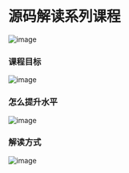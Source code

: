 # 源码解读系列课程
![image](https://user-images.githubusercontent.com/5234349/135647361-5de17949-3cb7-48e8-a5be-d62643e9087c.png)

### 课程目标
![image](https://user-images.githubusercontent.com/5234349/135646751-10ff9113-9257-49a4-8997-c95ad500bbe3.png)

### 怎么提升水平
![image](https://user-images.githubusercontent.com/5234349/135647458-d3d55897-32cc-4bfd-87c1-6c4546a8e680.png)

### 解读方式
![image](https://user-images.githubusercontent.com/5234349/135644294-763909aa-620f-4c22-b64a-0f8268e5222d.png)
